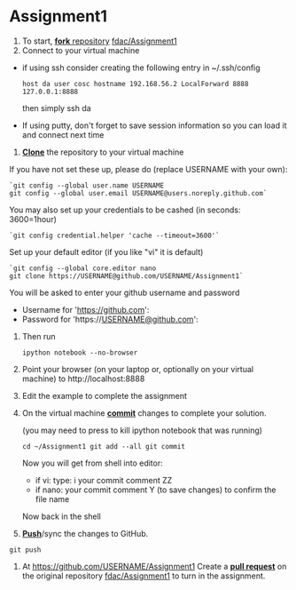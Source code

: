 Assignment1
===========
1. To start, [**fork** repository][forking] [fdac/Assignment1][assignment]
1. Connect to your virtual machine
  * if using ssh consider creating the following entry in ~/.ssh/config

    `host da
      user cosc
      hostname 192.168.56.2
      LocalForward 8888 127.0.0.1:8888`

    then simply ssh da
	
  * If using putty, don't forget to save session information so you
    can load it and connect next time
  
1. [**Clone**][ref-clone] the repository to your virtual machine

  If you have not set these up, please do (replace USERNAME with your own):

    `git config --global user.name USERNAME
    git config --global user.email USERNAME@users.noreply.github.com`

  You may also set up your credentials to be cashed (in seconds: 3600=1hour)

    `git config credential.helper 'cache --timeout=3600'`

  Set up your default editor (if you like "vi" it is default)

    `git config --global core.editor nano
    git clone https://USERNAME@github.com/USERNAME/Assignment1`	

   You will be asked to enter your github username and password
	
   * Username for 'https://github.com': 
   * Password for 'https://USERNAME@github.com': 

1. Then run

   `ipython notebook --no-browser`

1. Point your browser (on your laptop or, optionally on your virtual
   machine) to http://localhost:8888
1. Edit the example to complete the assignment
1. On the virtual machine [**commit**][ref-commit] changes to complete your solution.

   (you may need to press <ctrl-C> to kill ipython notebook that was running)

   `cd ~/Assignment1
   git add --all
   git commit`

   Now you will get from shell into editor:
     * if vi: type: i your commit comment <ESC> ZZ
	 * if nano: your commit comment <ctrl-X> Y (to save changes)
       <enter> to confirm the file name

   Now back in the shell

1. [**Push**][ref-push]/sync the changes to GitHub.

  `git push`

1. At https://github.com/USERNAME/Assignment1
   Create a [**pull request**][pull-request] on the
   original repository [fdac/Assignment1][assignment]  to
   turn in the assignment.

<!-- Links -->
[assignment]: https://github.com/fdac/Assignment1
[forking]: https://guides.github.com/activities/forking/
[ref-clone]: http://gitref.org/creating/#clone
[ref-commit]: http://gitref.org/basic/#commit
[ref-push]: http://gitref.org/remotes/#push
[pull-request]: https://help.github.com/articles/creating-a-pull-request


